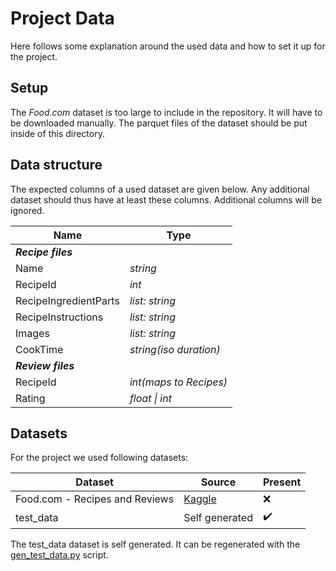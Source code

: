 # Project Data

Here follows some explanation around the used data and how to set it up for the project.

## Setup

The _Food.com_ dataset is too large to include in the repository.
It will have to be downloaded manually.
The parquet files of the dataset should be put inside of this directory.

## Data structure

The expected columns of a used dataset are given below.
Any additional dataset should thus have at least these columns.
Additional columns will be ignored.

| **Name**              | **Type**               |
| --------------------- | ---------------------- |
| **_Recipe files_**    |                        |
| Name                  | _string_               |
| RecipeId              | _int_                  |
| RecipeIngredientParts | _list: string_         |
| RecipeInstructions    | _list: string_         |
| Images                | _list: string_         |
| CookTime              | _string(iso duration)_ |
| **_Review files_**    |                        |
| RecipeId              | _int(maps to Recipes)_ |
| Rating                | _float \| int_         |

## Datasets

For the project we used following datasets:

| **Dataset**                    | **Source**                                                                   | **Present**        |
| ------------------------------ | ---------------------------------------------------------------------------- | ------------------ |
| Food.com - Recipes and Reviews | [Kaggle](https://www.kaggle.com/datasets/irkaal/foodcom-recipes-and-reviews) | :x:                |
| test_data                      | Self generated                                                               | :heavy_check_mark: |

The test_data dataset is self generated.
It can be regenerated with the [gen_test_data.py](./src/gen_test_data.py) script.
